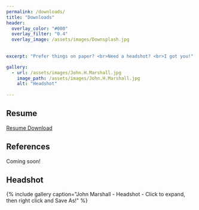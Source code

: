 ```yaml
---
permalink: /downloads/
title: "Downloads"
header:
  overlay_color: "#000"
  overlay_filter: "0.4"
  overlay_image: /assets/images/Downsplash.jpg
  
    
excerpt: "Prefer things on paper? <br>Need a headshot? <br>I got you!"

gallery:
  - url: /assets/images/John.H.Marshall.jpg
    image_path: /assets/images/John.H.Marshall.jpg
    alt: "Headshot"
   
---
```

## Resume
<i class="far fa-file-pdf"></i> <a href="https://netmarshall.github.io/John.H.Marshall/assets/docs/John-H-Marshall-Resume.pdf">Resume Download</a>

## References
Coming soon!

## Headshot
{% include gallery caption="John Marshall - Headshot - Click to expand, then right click and Save As!" %}
